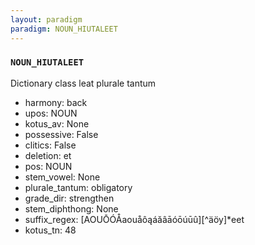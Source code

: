 ```yaml
---
layout: paradigm
paradigm: NOUN_HIUTALEET
---
```

### ` NOUN_HIUTALEET `

Dictionary class leat plurale tantum
* harmony: back
* upos: NOUN
* kotus_av: None
* possessive: False
* clitics: False
* deletion: et
* pos: NOUN
* stem_vowel: None
* plurale_tantum: obligatory
* grade_dir: strengthen
* stem_diphthong: None
* suffix_regex: [AOUŌÓÅaouåôąáăâāóōúūû][^äöy]*eet
* kotus_tn: 48
